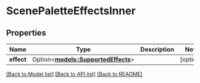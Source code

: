 # ScenePaletteEffectsInner

## Properties

Name | Type | Description | Notes
------------ | ------------- | ------------- | -------------
**effect** | Option<[**models::SupportedEffects**](SupportedEffects.md)> |  | [optional]

[[Back to Model list]](../README.md#documentation-for-models) [[Back to API list]](../README.md#documentation-for-api-endpoints) [[Back to README]](../README.md)


